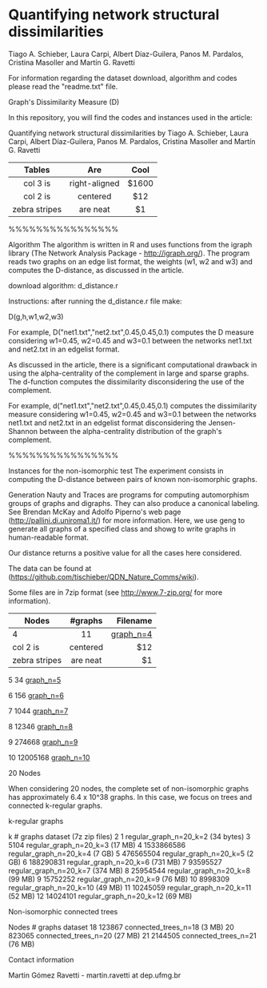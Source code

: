 # Quantifying network structural dissimilarities 

Tiago A. Schieber, Laura Carpi, Albert Díaz-Guilera, Panos M. Pardalos, Cristina Masoller and Martín G. Ravetti

For information regarding the dataset download, algorithm and codes please read the "readme.txt" file.

Graph's Dissimilarity Measure  (D)


In this repository, you will find the codes and instances used in the article:

Quantifying network structural dissimilarities by Tiago A. Schieber, Laura Carpi, Albert Díaz-Guilera, Panos M. Pardalos, Cristina Masoller and Martín G. Ravetti

| Tables        | Are           | Cool  |
| :-------------: |:-------------:| :-----:|
| col 3 is      | right-aligned | $1600 |
| col 2 is      | centered      |   $12 |
| zebra stripes | are neat      |    $1 |

%%%%%%%%%%%%%%%%

Algorithm
The algorithm is written in R and uses functions from the igraph library (The Network Analysis Package - http://igraph.org/). The program reads two graphs on an edge list format, the weights (w1, w2 and w3) and computes the D-distance, as discussed in the article. 

download algorithm: d_distance.r

Instructions: after running the d_distance.r file make:

D(g,h,w1,w2,w3)

For example, D("net1.txt","net2.txt",0.45,0.45,0.1) computes the D measure considering w1=0.45, w2=0.45 and w3=0.1 between the networks net1.txt and net2.txt in an edgelist format.

As discussed in the article, there is a significant computational drawback in using the alpha-centrality of the complement in large and sparse graphs. The d-function computes the dissimilarity disconsidering the use of the complement. 

For example, d("net1.txt","net2.txt",0.45,0.45,0.1) computes the dissimilarity measure considering w1=0.45, w2=0.45 and w3=0.1 between the networks net1.txt and net2.txt in an edgelist format disconsidering the Jensen-Shannon between the alpha-centrality distribution of the graph's complement.


%%%%%%%%%%%%%%%%

Instances for the non-isomorphic test
The experiment consists in computing the D-distance between pairs of known non-isomorphic graphs.  

Generation
Nauty and Traces are programs for computing automorphism groups of graphs and digraphs. They can also produce a canonical labeling. See Brendan McKay and Adolfo Piperno's web page (http://pallini.di.uniroma1.it/) for more information.
Here, we use geng to generate all graphs of a specified class and showg to write graphs in human-readable format.

Our distance returns a positive value for all the cases here considered.

The data can be found at (https://github.com/tischieber/QDN_Nature_Comms/wiki).

Some files are in 7zip format (see http://www.7-zip.org/ for more information).

| Nodes	         | #graphs 	           | Filename  |
| ------------- |:-------------:| -----:|
| 4        | 11 	         | [graph_n=4](https://drive.google.com/file/d/0B92qPSf2Wn1LYnk0b0IteW9ISXM/view) |
| col 2 is      | centered      |   $12 |
| zebra stripes | are neat      |    $1 |


 
 


5	34	     [graph_n=5](https://drive.google.com/file/d/0B92qPSf2Wn1LZDFYYmVES01WZEk/view)



6	156	        [graph_n=6](https://drive.google.com/file/d/0B92qPSf2Wn1LdGRZR1diNy1DYUk/view)

7	1044	        [graph_n=7](https://drive.google.com/file/d/0B92qPSf2Wn1LNk4ySVVJOGo5cEE/view)




8	12346 	        [graph_n=8](https://drive.google.com/file/d/0B92qPSf2Wn1Ld1lZeW83X0pENm8/view)


9 	274668	        [graph_n=9](https://drive.google.com/file/d/0B92qPSf2Wn1LNC1GX1RIdG1xUk0/view)


10 	12005168 	[graph_n=10](https://drive.google.com/file/d/0B92qPSf2Wn1LNzVQQjJ2VjhRWFE/view)


20 Nodes

When considering 20 nodes, the complete set of non-isomorphic graphs has approximately 6.4 x 10^38 graphs. In this case, we focus on trees and connected k-regular graphs. 

k-regular graphs


k	 # graphs
	  dataset           (7z zip files)
2 
	1 	        regular_graph_n=20_k=2   (34 bytes)
3	5104            regular_graph_n=20_k=3   (17 MB)
4	1533866586 	regular_graph_n=20_k=4   (7 GB)
5	476565504 	regular_graph_n=20_k=5   (2 GB)
6	188290831 	regular_graph_n=20_k=6   (731 MB)
7	93595527 	regular_graph_n=20_k=7   (374 MB)
8	25954544 	regular_graph_n=20_k=8   (99 MB)
9	15752252 	regular_graph_n=20_k=9   (76 MB)
10	8998309 	regular_graph_n=20_k=10  (49 MB)
11	10245059 	regular_graph_n=20_k=11  (52 MB)
12 	14024101	regular_graph_n=20_k=12  (69 MB) 


Non-isomorphic connected trees


Nodes	 # graphs
	  dataset
18 	123867 	    connected_trees_n=18 (3 MB) 
20 	823065	    connected_trees_n=20 (27 MB) 
21	2144505	    connected_trees_n=21 (76 MB)
 


Contact information

Martin Gómez Ravetti - martin.ravetti at dep.ufmg.br

